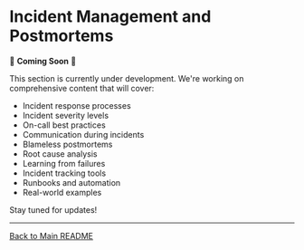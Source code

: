 # Incident Management and Postmortems

🚧 **Coming Soon** 🚧

This section is currently under development. We're working on comprehensive content that will cover:

- Incident response processes
- Incident severity levels
- On-call best practices
- Communication during incidents
- Blameless postmortems
- Root cause analysis
- Learning from failures
- Incident tracking tools
- Runbooks and automation
- Real-world examples

Stay tuned for updates!

---

[Back to Main README](./README.md)